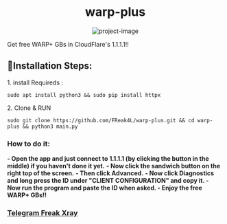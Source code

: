 <h1 align="center" id="title">warp-plus</h1>

<p align="center"><img src="https://socialify.git.ci/FReak4L/warp-plus/image?font=Source%20Code%20Pro&amp;language=1&amp;logo=https%3A%2F%2Fraw.githubusercontent.com%2FFReak4L%2Fwarp-plus%2Fmain%2Fimg%2F%2540FReakXray.png&amp;name=1&amp;owner=1&amp;pattern=Plus&amp;theme=Light" alt="project-image"></p>

<p id="description">Get free WARP+ GBs in CloudFlare's 1.1.1.1!!</p>

<h2>📌Installation Steps:</h2>

<p>1. install Requireds :</p>

```
sudo apt install python3 && sudo pip install httpx
```

<p>2. Clone &amp; RUN</p>

```
sudo git clone https://github.com/FReak4L/warp-plus.git && cd warp-plus && python3 main.py
```

<h3>How to do it: </h3>
    <b>- Open the app and just connect to 1.1.1.1 (by clicking the button in the middle) if you haven't done it yet.</b>
    <b>- Now click the sandwich button on the right top of the screen.</b>
     <b>- Then click Advanced.</b>
     <b>- Now click Diagnostics and long press the ID under "CLIENT CONFIGURATION" and copy it. </b>
     <b>- Now run the program and paste the ID when asked. </b>
    <b>- Enjoy the free WARP+ GBs!! </b>


<h3><a href="https://t.me/FreakXray"> Telegram Freak Xray </a></h3>
